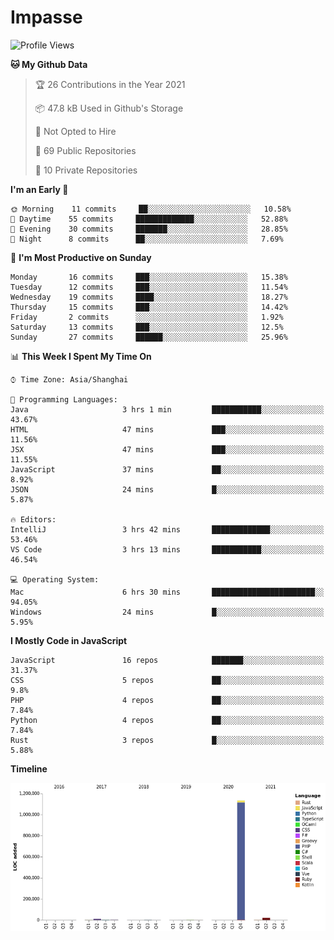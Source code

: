 # Impasse

<!--START_SECTION:waka-->
![Profile Views](http://img.shields.io/badge/Profile%20Views-0-blue)

**🐱 My Github Data** 

> 🏆 26 Contributions in the Year 2021
 > 
> 📦 47.8 kB Used in Github's Storage 
 > 
> 🚫 Not Opted to Hire
 > 
> 📜 69 Public Repositories 
 > 
> 🔑 10 Private Repositories  
 > 
**I'm an Early 🐤** 

```text
🌞 Morning    11 commits     ██░░░░░░░░░░░░░░░░░░░░░░░   10.58% 
🌆 Daytime    55 commits     █████████████░░░░░░░░░░░░   52.88% 
🌃 Evening    30 commits     ███████░░░░░░░░░░░░░░░░░░   28.85% 
🌙 Night      8 commits      ██░░░░░░░░░░░░░░░░░░░░░░░   7.69%

```
📅 **I'm Most Productive on Sunday** 

```text
Monday       16 commits     ███░░░░░░░░░░░░░░░░░░░░░░   15.38% 
Tuesday      12 commits     ███░░░░░░░░░░░░░░░░░░░░░░   11.54% 
Wednesday    19 commits     ████░░░░░░░░░░░░░░░░░░░░░   18.27% 
Thursday     15 commits     ███░░░░░░░░░░░░░░░░░░░░░░   14.42% 
Friday       2 commits      ░░░░░░░░░░░░░░░░░░░░░░░░░   1.92% 
Saturday     13 commits     ███░░░░░░░░░░░░░░░░░░░░░░   12.5% 
Sunday       27 commits     ██████░░░░░░░░░░░░░░░░░░░   25.96%

```


📊 **This Week I Spent My Time On** 

```text
⌚︎ Time Zone: Asia/Shanghai

💬 Programming Languages: 
Java                     3 hrs 1 min         ███████████░░░░░░░░░░░░░░   43.67% 
HTML                     47 mins             ███░░░░░░░░░░░░░░░░░░░░░░   11.56% 
JSX                      47 mins             ███░░░░░░░░░░░░░░░░░░░░░░   11.55% 
JavaScript               37 mins             ██░░░░░░░░░░░░░░░░░░░░░░░   8.92% 
JSON                     24 mins             █░░░░░░░░░░░░░░░░░░░░░░░░   5.87%

🔥 Editors: 
IntelliJ                 3 hrs 42 mins       █████████████░░░░░░░░░░░░   53.46% 
VS Code                  3 hrs 13 mins       ███████████░░░░░░░░░░░░░░   46.54%

💻 Operating System: 
Mac                      6 hrs 30 mins       ███████████████████████░░   94.05% 
Windows                  24 mins             █░░░░░░░░░░░░░░░░░░░░░░░░   5.95%

```

**I Mostly Code in JavaScript** 

```text
JavaScript               16 repos            ███████░░░░░░░░░░░░░░░░░░   31.37% 
CSS                      5 repos             ██░░░░░░░░░░░░░░░░░░░░░░░   9.8% 
PHP                      4 repos             ██░░░░░░░░░░░░░░░░░░░░░░░   7.84% 
Python                   4 repos             ██░░░░░░░░░░░░░░░░░░░░░░░   7.84% 
Rust                     3 repos             █░░░░░░░░░░░░░░░░░░░░░░░░   5.88%

```


**Timeline**

![Chart not found](https://raw.githubusercontent.com/impasse/impasse/master/charts/bar_graph.png) 


<!--END_SECTION:waka-->
